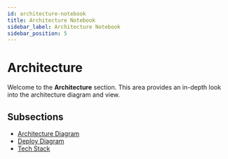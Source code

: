 ```yaml
---
id: architecture-notebook
title: Architecture Notebook
sidebar_label: Architecture Notebook
sidebar_position: 5
---
```


# Architecture

Welcome to the **Architecture** section. This area provides an in-depth look into the architecture diagram and view.
## Subsections

- [Architecture Diagram](./architecture-diagram.md)
- [Deploy Diagram](./deploy-diagram.md)
- [Tech Stack](./tech_stack.md)

